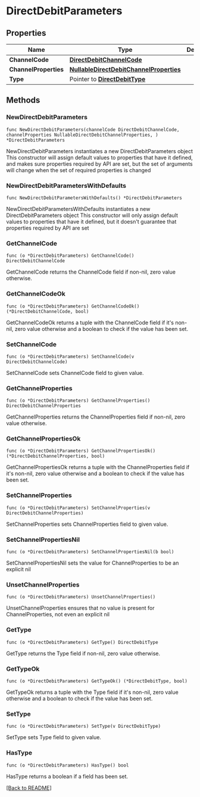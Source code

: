 # DirectDebitParameters

## Properties

| Name | Type | Description | Notes |
| ------------ | ------------- | ------------- | ------------- |
| **ChannelCode** | [**DirectDebitChannelCode**](DirectDebitChannelCode.md) |  |  |
| **ChannelProperties** | [**NullableDirectDebitChannelProperties**](DirectDebitChannelProperties.md) |  |  |
| **Type** | Pointer to [**DirectDebitType**](DirectDebitType.md) |  | [optional]  |

## Methods

### NewDirectDebitParameters

`func NewDirectDebitParameters(channelCode DirectDebitChannelCode, channelProperties NullableDirectDebitChannelProperties, ) *DirectDebitParameters`

NewDirectDebitParameters instantiates a new DirectDebitParameters object
This constructor will assign default values to properties that have it defined,
and makes sure properties required by API are set, but the set of arguments
will change when the set of required properties is changed

### NewDirectDebitParametersWithDefaults

`func NewDirectDebitParametersWithDefaults() *DirectDebitParameters`

NewDirectDebitParametersWithDefaults instantiates a new DirectDebitParameters object
This constructor will only assign default values to properties that have it defined,
but it doesn't guarantee that properties required by API are set

### GetChannelCode

`func (o *DirectDebitParameters) GetChannelCode() DirectDebitChannelCode`

GetChannelCode returns the ChannelCode field if non-nil, zero value otherwise.

### GetChannelCodeOk

`func (o *DirectDebitParameters) GetChannelCodeOk() (*DirectDebitChannelCode, bool)`

GetChannelCodeOk returns a tuple with the ChannelCode field if it's non-nil, zero value otherwise
and a boolean to check if the value has been set.

### SetChannelCode

`func (o *DirectDebitParameters) SetChannelCode(v DirectDebitChannelCode)`

SetChannelCode sets ChannelCode field to given value.


### GetChannelProperties

`func (o *DirectDebitParameters) GetChannelProperties() DirectDebitChannelProperties`

GetChannelProperties returns the ChannelProperties field if non-nil, zero value otherwise.

### GetChannelPropertiesOk

`func (o *DirectDebitParameters) GetChannelPropertiesOk() (*DirectDebitChannelProperties, bool)`

GetChannelPropertiesOk returns a tuple with the ChannelProperties field if it's non-nil, zero value otherwise
and a boolean to check if the value has been set.

### SetChannelProperties

`func (o *DirectDebitParameters) SetChannelProperties(v DirectDebitChannelProperties)`

SetChannelProperties sets ChannelProperties field to given value.


### SetChannelPropertiesNil

`func (o *DirectDebitParameters) SetChannelPropertiesNil(b bool)`

 SetChannelPropertiesNil sets the value for ChannelProperties to be an explicit nil

### UnsetChannelProperties
`func (o *DirectDebitParameters) UnsetChannelProperties()`

UnsetChannelProperties ensures that no value is present for ChannelProperties, not even an explicit nil
### GetType

`func (o *DirectDebitParameters) GetType() DirectDebitType`

GetType returns the Type field if non-nil, zero value otherwise.

### GetTypeOk

`func (o *DirectDebitParameters) GetTypeOk() (*DirectDebitType, bool)`

GetTypeOk returns a tuple with the Type field if it's non-nil, zero value otherwise
and a boolean to check if the value has been set.

### SetType

`func (o *DirectDebitParameters) SetType(v DirectDebitType)`

SetType sets Type field to given value.

### HasType

`func (o *DirectDebitParameters) HasType() bool`

HasType returns a boolean if a field has been set.


[[Back to README]](../../README.md)


